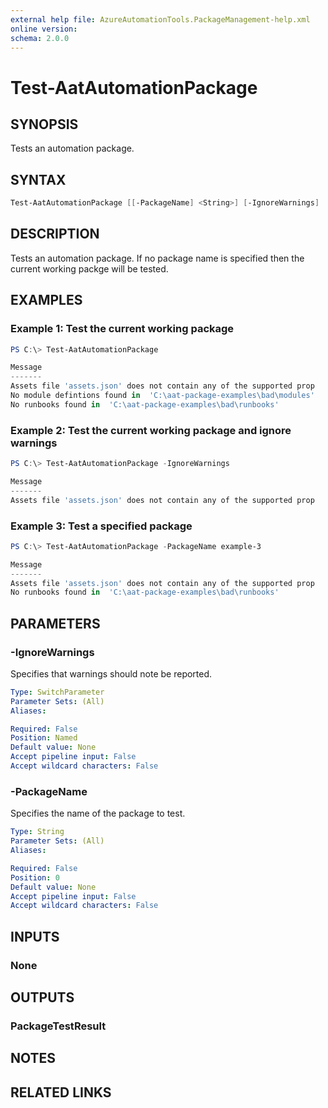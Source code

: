 ```yaml
---
external help file: AzureAutomationTools.PackageManagement-help.xml
online version: 
schema: 2.0.0
---
```


# Test-AatAutomationPackage

## SYNOPSIS

Tests an automation package.

## SYNTAX

```Powershell
Test-AatAutomationPackage [[-PackageName] <String>] [-IgnoreWarnings]
```

## DESCRIPTION

Tests an automation package. If no package name is specified then the current working packge will be tested.

## EXAMPLES

### Example 1: Test the current working package

```Powershell
PS C:\> Test-AatAutomationPackage

Message                                                                Severity
-------                                                                --------
Assets file 'assets.json' does not contain any of the supported prop   Error
No module defintions found in  'C:\aat-package-examples\bad\modules'   Warning
No runbooks found in  'C:\aat-package-examples\bad\runbooks'           Warning
```

### Example 2: Test the current working package and ignore warnings

```Powershell
PS C:\> Test-AatAutomationPackage -IgnoreWarnings

Message                                                                Severity
-------                                                                --------
Assets file 'assets.json' does not contain any of the supported prop   Error
```

### Example 3: Test a specified package

```Powershell
PS C:\> Test-AatAutomationPackage -PackageName example-3

Message                                                                Severity
-------                                                                --------
Assets file 'assets.json' does not contain any of the supported prop   Error
No runbooks found in  'C:\aat-package-examples\bad\runbooks'           Warning
```

## PARAMETERS

### -IgnoreWarnings

Specifies that warnings should note be reported.

```yaml
Type: SwitchParameter
Parameter Sets: (All)
Aliases: 

Required: False
Position: Named
Default value: None
Accept pipeline input: False
Accept wildcard characters: False
```

### -PackageName

Specifies the name of the package to test.

```yaml
Type: String
Parameter Sets: (All)
Aliases: 

Required: False
Position: 0
Default value: None
Accept pipeline input: False
Accept wildcard characters: False
```

## INPUTS

### None

## OUTPUTS

### PackageTestResult

## NOTES

## RELATED LINKS

